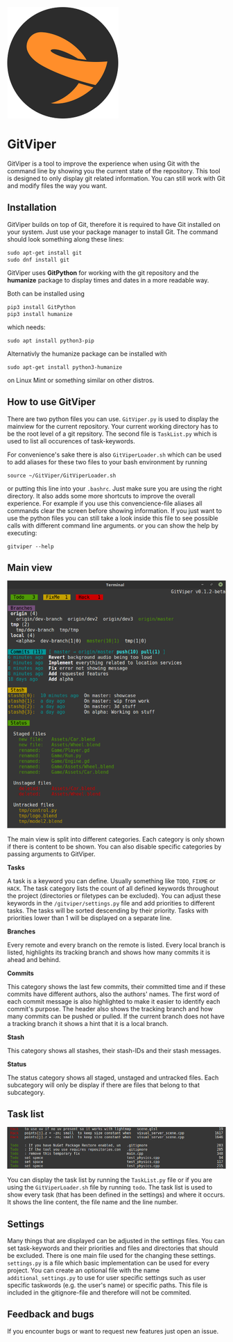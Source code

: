 <img alt="GitViper logo" src="Pictures/GitViperLogo.png" width="256">

# GitViper
GitViper is a tool to improve the experience when using Git with the command line by showing you the current state of the repository. This tool is designed to only display git related information. You can still work with Git and modify files the way you want.

## Installation
GitViper builds on top of Git, therefore it is required to have Git installed on your system. Just use your package manager to install Git. The command should look something along these lines:
```
sudo apt-get install git
sudo dnf install git
```

GitViper uses **GitPython** for working with the git repository and the **humanize** package to display times and dates in a more readable way.

Both can be installed using

```
pip3 install GitPython
pip3 install humanize
```

which needs:

```
sudo apt install python3-pip
```

Alternativly the humanize package can be installed with

```
sudo apt-get install python3-humanize
```

on Linux Mint or something similar on other distros.

## How to use GitViper
There are two python files you can use. `GitViper.py` is used to display the mainview for the current repository. Your current working directory has to be the root level of a git repsitory.
The second file is `TaskList.py` which is used to list all occurences of task-keywords.

For convenience's sake there is also `GitViperLoader.sh` which can be used to add aliases for these two files to your bash environment by running 
```
source ~/GitViper/GitViperLoader.sh
```
or putting this line into your `.bashrc`. Just make sure you are using the right directory. It also adds some more shortcuts to improve the overall experience. For example if you use this convencience-file aliases all commands clear the screen before showing information. If you just want to use the python files you can still take a look inside this file to see possible calls with different command line arguments. or you can show the help by executing:

```
gitviper --help
```

## Main view
![GitViper overview](Pictures/GitViperOverview.png)

The main view is split into different categories. Each category is only shown if there is content to be shown. You can also disable specific categories by passing arguments to GitViper.

**Tasks**

A task is a keyword you can define. Usually something like `TODO`, `FIXME` or `HACK`. The task category lists the count of all defined keywords throughout the project (directories or filetypes can be excluded). You can adjust these keywords in the `/gitviper/settings.py` file and add priorities to different tasks. The tasks will be sorted descending by their priority. Tasks with priorities lower than 1 will be displayed on a separate line.


**Branches**

Every remote and every branch on the remote is listed.
Every local branch is listed, highlights its tracking branch and shows how many commits it is ahead and behind.

**Commits**

This category shows the last few commits, their committed time and if these commits have different authors, also the authors' names. The first word of each commit message is also highlighted to make it easier to identify each commit's purpose.
The header also shows the tracking branch and how many commits can be pushed or pulled. If the current branch does not have a tracking branch it shows a hint that it is a local branch.

**Stash**

This category shows all stashes, their stash-IDs and their stash messages.

**Status**

The status category shows all staged, unstaged and untracked files. Each subcategory will only be display if there are files that belong to that subcategory.

## Task list
![GitViper task list](Pictures/GitViperTodo.png)

You can display the task list by running the `TaskList.py` file or if you are using the `GitViperLoader.sh` file by running `todo`. The task list is used to show every task (that has been defined in the settings) and where it occurs. It shows the line content, the file name and the line number.

## Settings
Many things that are displayed can be adjusted in the settings files. You can set task-keywords and their priorities and files and directories that should be excluded.
There is one main file used for the changing these settings. `settings.py` is a file which basic implementation can be used for every project. You can create an optional file with the name `additional_settings.py` to use for user specific settings such as user specific taskwords (e.g. the user's name) or specific paths. This file is included in the gitignore-file and therefore will not be commited. 

## Feedback and bugs
If you encounter bugs or want to request new features just open an issue.
